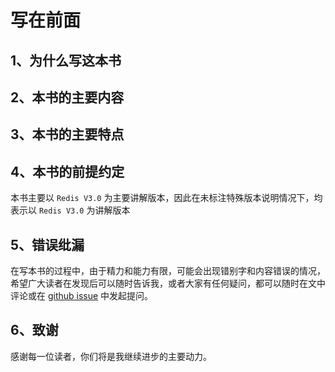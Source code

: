 # 写在前面

## 1、为什么写这本书

## 2、本书的主要内容

## 3、本书的主要特点

## 4、本书的前提约定

本书主要以 `Redis V3.0` 为主要讲解版本，因此在未标注特殊版本说明情况下，均表示以 `Redis V3.0` 为讲解版本

## 5、错误纰漏

在写本书的过程中，由于精力和能力有限，可能会出现错别字和内容错误的情况，希望广大读者在发现后可以随时告诉我，或者大家有任何疑问，都可以随时在文中评论或在 [github issue](https://github.com/emebook/explore-redis-principle-in-action) 中发起提问。

## 6、致谢

感谢每一位读者，你们将是我继续进步的主要动力。
